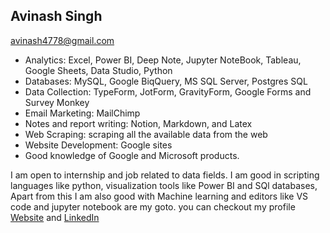 ## Avinash Singh
<avinash4778@gmail.com>



- Analytics: Excel, Power BI, Deep Note, Jupyter NoteBook, Tableau, Google Sheets, Data Studio, Python
- Databases: MySQL, Google BiqQuery, MS SQL Server, Postgres SQL
- Data Collection: TypeForm, JotForm, GravityForm, Google Forms and Survey Monkey
- Email Marketing: MailChimp
- Notes and report writing: Notion, Markdown, and Latex
- Web Scraping: scraping all the available data from the web
- Website Development: Google sites
- Good knowledge of Google and Microsoft products.

I am open to internship and job related to data fields. I am good in scripting languages like python, visualization tools like Power BI and SQl databases,
Apart from this I am also good with Machine learning and editors like VS code and jupyter notebook are my goto. you can checkout my profile 
[Website](http://avinash4778.ml) and [LinkedIn](https://linkedin.com/in/avinash4778)   

